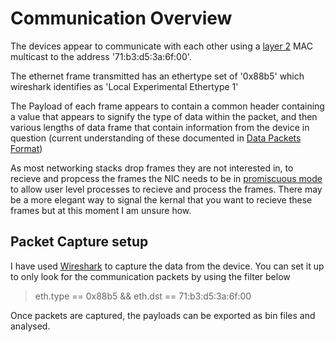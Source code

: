 # Communication Overview
The devices appear to communicate with each other using a [layer 2](https://en.wikipedia.org/wiki/Data_link_layer) MAC multicast to the address '71:b3:d5:3a:6f:00'. 

The ethernet frame transmitted has an ethertype set of '0x88b5' which wireshark identifies as 'Local Experimental Ethertype 1'

The Payload of each frame appears to contain a common header containing a value that appears to signify the type of data within the packet, and then various lengths of data frame that contain information from the device in question (current understanding of these documented in [Data Packets Format])

As most networking stacks drop frames they are not interested in, to recieve and propcess the frames the NIC needs to be in [promiscuous mode](https://en.wikipedia.org/wiki/Promiscuous_mode) to allow user level processes to recieve and process the frames. There may be a more elegant way to signal the kernal that you want to recieve these frames but at this moment I am unsure how. 

## Packet Capture setup
I have used [Wireshark](https://www.wireshark.org/) to capture the data from the device. You can set it up to only look for the communication packets by using the filter below

> eth.type == 0x88b5 && eth.dst == 71:b3:d5:3a:6f:00

Once packets are captured, the payloads can be exported as bin files and analysed. 



[Data Packets Format]: ../docs/data_packets.md